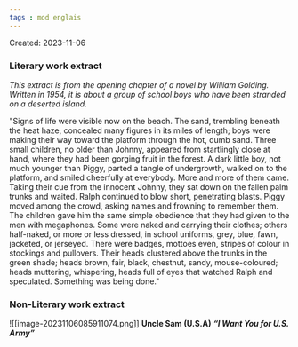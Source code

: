 ```yaml
---
tags : mod englais
---
```

Created: 2023-11-06

### Literary work extract
*This extract is from the opening chapter of a novel by William Golding. Written in 1954, it is about a group of school boys who have been stranded on a deserted island.* 

"Signs of life were visible now on the beach. The sand, trembling beneath the heat haze, concealed many figures in its miles of length; boys were making their way toward the platform through the hot, dumb sand. Three small children, no older than Johnny, appeared from startlingly close at hand, where they had been gorging fruit in the forest. A dark little boy, not much younger than Piggy, parted a tangle of undergrowth, walked on to the platform, and smiled cheerfully at everybody. More and more of them came. Taking their cue from the innocent Johnny, they sat down on the fallen palm trunks and waited. Ralph continued to blow short, penetrating blasts. Piggy moved among the crowd, asking names and frowning to remember them. The children gave him the same simple obedience that they had given to the men with megaphones. Some were naked and carrying their clothes; others half-naked, or more or less dressed, in school uniforms, grey, blue, fawn, jacketed, or jerseyed. There were badges, mottoes even, stripes of colour in stockings and pullovers. Their heads clustered above the trunks in the green shade; heads brown, fair, black, chestnut, sandy, mouse-coloured; heads muttering, whispering, heads full of eyes that watched Ralph and speculated. Something was being done."


### Non-Literary work extract
![[image-20231106085911074.png]]
 **Uncle Sam (U.S.A)**
**_“I Want You for U.S. Army”_**